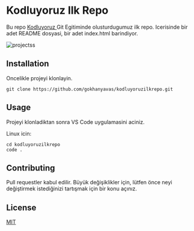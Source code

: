 # Kodluyoruz Ilk Repo
Bu repo [Kodluyoruz ](https://www.kodluyoruz.org/) Git Egitiminde olusturdugumuz ilk repo. Icerisinde bir adet README dosyasi, bir adet index.html barindiyor.


![projectss](~/kodluyoruzilkrepo/img/ss.png)


## Installation 


Oncelikle projeyi klonlayin. 


```
git clone https://github.com/gokhanyavas/kodluyoruzilkrepo.git
```

## Usage 


Projeyi klonladiktan sonra VS Code uygulamasini aciniz.

Linux icin:

```
cd kodluyoruzilkrepo
code .
```

## Contributing


Pull requestler kabul edilir. Büyük değişiklikler için, lütfen önce neyi değiştirmek istediğinizi tartışmak için bir konu açınız.

## License

[MIT](https://github.com/gokhanyavas/kodluyoruzilkrepo/blob/main/LICENSE)


